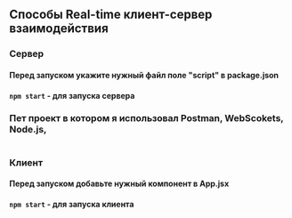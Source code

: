 ## Способы Real-time клиент-сервер взаимодействия

### Сервер
#### Перед запуском укажите нужный файл поле "script" в package.json 
#### `npm start` - для запуска сервера
### Пет проект в котором я использовал Postman, WebScokets, Node.js, 

#

### Клиент
#### Перед запуском добавьте нужный компонент в App.jsx
#### `npm start` - для запуска клиента

